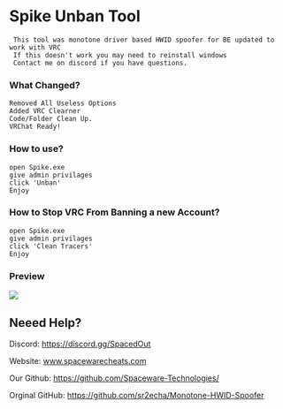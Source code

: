 # Spike Unban Tool 

 	 This tool was monotone driver based HWID spoofer for BE updated to work with VRC
  	 If this doesn't work you may need to reinstall windows
 	 Contact me on discord if you have questions.  


### What Changed?
```
Removed All Useless Options
Added VRC Clearner
Code/Folder Clean Up.
VRChat Ready!
```


### How to use?
```
open Spike.exe
give admin privilages
click 'Unban'
Enjoy
```


### How to Stop VRC From Banning a new Account?
```
open Spike.exe
give admin privilages
click 'Clean Tracers'
Enjoy
```


###  Preview
![](https://i.gyazo.com/60ebdfca8f400d30d64a4dd754e0529a.gif)


## Neeed Help?                        
Discord: https://discord.gg/SpacedOut

Website: www.spacewarecheats.com

Our Github: https://github.com/Spaceware-Technologies/    

Orginal GitHub: https://github.com/sr2echa/Monotone-HWID-Spoofer   
